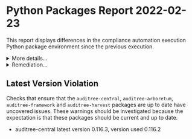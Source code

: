 # Python Packages Report 2022-02-23

This report displays differences in the compliance automation execution Python
package environment since the previous execution.

<details>
<summary>More details...</summary>

Any **package version changes**
are largely informational.  They _can_ be used to debug why things worked
previously but aren't working today.  The compliance automation framework execution
environment depends on other of Python libraries.  These libraries can have new
releases and it's not outside the realm of possibility that a new release of a
dependency could cause a problem.  This report provides information that helps to
guard against that.  This report also checks whether the versions of the
[auditree-central](https://github.ibm.com/auditree/auditree-central),
[auditree-arboretum](https://github.com/ComplianceAsCode/auditree-arboretum),
the [auditree-framework](https://github.com/ComplianceAsCode/auditree-framework)
and the [auditree-harvest](https://github.com/ComplianceAsCode/auditree-harvest)
packages are the most recent versions available, as is the expected behavior.
</details>

<details>
<summary>Remediation...</summary>

Package version change warnings are informational but can be used in part
to debug why things worked previously but currently don't.  However, if the
`auditree-central`, `auditree-arboretum`, `auditree-framework`, or the
`auditree-harvest` packages are flagged as a **latest version violation** then
that needs to be explained.  It is expected that the most recent versions of
each of those packages are used during fetcher, check and report execution.
</details>



## Latest Version Violation
Checks that ensure that the `auditree-central`, `auditree-arboretum`,
`auditree-framework` and `auditree-harvest` packages are up to date have
uncovered issues.  These warnings should be investigated because the expectation
is that these packages should be current and up to date.

* auditree-central latest version 0.116.3, version used 0.116.2
